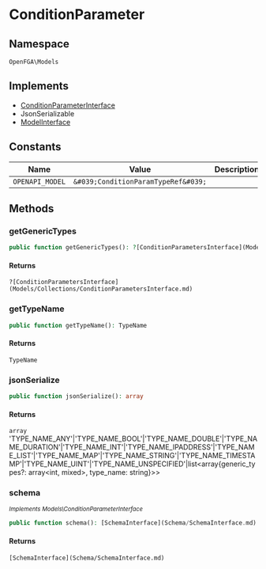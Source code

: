 # ConditionParameter


## Namespace
`OpenFGA\Models`

## Implements
* [ConditionParameterInterface](Models/ConditionParameterInterface.md)
* JsonSerializable
* [ModelInterface](Models/ModelInterface.md)

## Constants
| Name | Value | Description |
|------|-------|-------------|
| `OPENAPI_MODEL` | `&#039;ConditionParamTypeRef&#039;` |  |


## Methods
### getGenericTypes


```php
public function getGenericTypes(): ?[ConditionParametersInterface](Models/Collections/ConditionParametersInterface.md)
```



#### Returns
`?[ConditionParametersInterface](Models/Collections/ConditionParametersInterface.md)`

### getTypeName


```php
public function getTypeName(): TypeName
```



#### Returns
`TypeName`

### jsonSerialize


```php
public function jsonSerialize(): array
```



#### Returns
`array`
 &#039;TYPE_NAME_ANY&#039;|&#039;TYPE_NAME_BOOL&#039;|&#039;TYPE_NAME_DOUBLE&#039;|&#039;TYPE_NAME_DURATION&#039;|&#039;TYPE_NAME_INT&#039;|&#039;TYPE_NAME_IPADDRESS&#039;|&#039;TYPE_NAME_LIST&#039;|&#039;TYPE_NAME_MAP&#039;|&#039;TYPE_NAME_STRING&#039;|&#039;TYPE_NAME_TIMESTAMP&#039;|&#039;TYPE_NAME_UINT&#039;|&#039;TYPE_NAME_UNSPECIFIED&#039;|list&lt;array{generic_types?: array&lt;int, mixed&gt;, type_name: string}&gt;&gt;

### schema

*<small>Implements Models\ConditionParameterInterface</small>*  

```php
public function schema(): [SchemaInterface](Schema/SchemaInterface.md)
```



#### Returns
`[SchemaInterface](Schema/SchemaInterface.md)`

